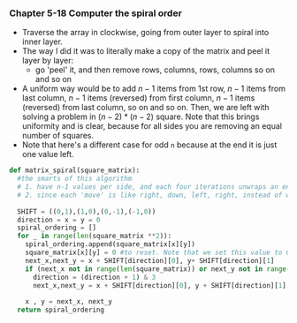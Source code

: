 ### Chapter 5-18 Computer the spiral order

- Traverse the array in clockwise, going from outer layer to spiral into inner layer.
- The way I did it was to literally make a copy of the matrix and peel it layer by layer:
  - go 'peel' it, and then remove rows, columns, rows, columns so on and so on
- A uniform way would be to add $n-1$ items from 1st row, $n-1$ items from last column, $n-1$ items (reversed) from first column, $n-1$ items (reversed) from last column, so on and so on. Then, we are left with solving a problem in $(n-2)*(n-2)$ square. Note that this brings uniformity and is clear, because for all sides you are removing an equal number of squares.
- Note that here's a different case for odd `n` because at the end it is just one value left.

```python
def matrix_spiral(square_matrix):
  #the smarts of this algorithm
  # 1. have n-1 values per side, and each four iterations unwraps an entire layer
  # 2. since each 'move' is like right, down, left, right, instead of writing four different codes (lots of repeats) we just use a direction control that's good
  
  SHIFT = ((0,1),(1,0),(0,-1),(-1,0))
  direction = x = y = 0
  spiral_ordering = []
  for _ in range(len(square_matrix **2)):
    spiral_ordering.append(square_matrix[x][y])
    square_matrix[x][y] = 0 #to reset. Note that we set this value to 0 or any other values not already in the array
    next_x,next_y = x + SHIFT[direction][0], y+ SHIFT[direction][1]
    if (next_x not in range(len(square_matrix)) or next_y not in range(len(square_matrix)), or square_matrix[next_x][next_y] == 0):
      direction = (direction + 1) & 3
      next_x,next_y = x + SHIFT[direction][0], y + SHIFT[direction][1]
      
    x , y = next_x, next_y
  return spiral_ordering
```


